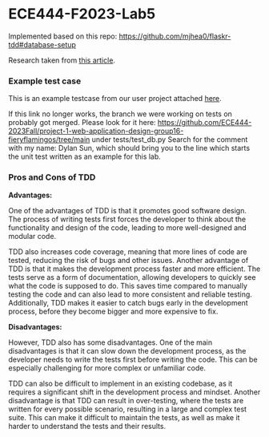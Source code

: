 # ECE444-F2023-Lab5

Implemented based on this repo: https://github.com/mjhea0/flaskr-tdd#database-setup

Research taken from [this article](https://medium.com/javarevisited/the-pros-and-cons-of-tdd-in-software-development-bc65ec3bcc76).

### Example test case 

This is an example testcase from our user project attached [here](https://github.com/ECE444-2023Fall/project-1-web-application-design-group16-fieryflamingos/blob/05c77bb487300e3da111578b249a82917f649b4f/tests/test_db.py#L107).

If this link no longer works, the branch we were working on tests on probably got merged.
Please look for it here: https://github.com/ECE444-2023Fall/project-1-web-application-design-group16-fieryflamingos/tree/main
under tests/test_db.py
Search for the comment with my name: Dylan Sun, which should bring you to the line which starts the unit test written as an example for this lab. 

### Pros and Cons of TDD

**Advantages:**

One of the advantages of TDD is that it promotes good software design. The process of writing tests first forces the developer to think about the functionality and design of the code, leading to more well-designed and modular code.

TDD also increases code coverage, meaning that more lines of code are tested, reducing the risk of bugs and other issues. Another advantage of TDD is that it makes the development process faster and more efficient. The tests serve as a form of documentation, allowing developers to quickly see what the code is supposed to do. This saves time compared to manually testing the code and can also lead to more consistent and reliable testing. Additionally, TDD makes it easier to catch bugs early in the development process, before they become bigger and more expensive to fix.

**Disadvantages:**

However, TDD also has some disadvantages. One of the main disadvantages is that it can slow down the development process, as the developer needs to write the tests first before writing the code. This can be especially challenging for more complex or unfamiliar code.

TDD can also be difficult to implement in an existing codebase, as it requires a significant shift in the development process and mindset. Another disadvantage is that TDD can result in over-testing, where the tests are written for every possible scenario, resulting in a large and complex test suite. This can make it difficult to maintain the tests, as well as make it harder to understand the tests and their results.
